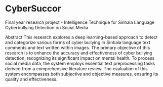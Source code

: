 # CyberSuccor
Final year research project - Intelligence Technique for Sinhala Language Cyberbullying Detection on Social Media

Abstract
This research explores a deep learning-based approach to detect and categorize various forms of cyber bullying in Sinhala language text comments and text written within images. The primary objective of this research is to enhance the accuracy and effectiveness of cyber bullying detection, recognizing its significant impact on mental health. To process social media data, the system employs essential text preprocessing tasks derived from a comprehensive literature review. The evaluation of this system encompasses both subjective and objective measures, ensuring its quality and effectiveness.
